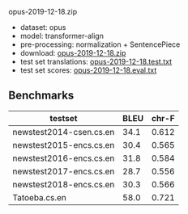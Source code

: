 opus-2019-12-18.zip

* dataset: opus
* model: transformer-align
* pre-processing: normalization + SentencePiece
* download: [opus-2019-12-18.zip](https://object.pouta.csc.fi/OPUS-MT-models/cs-en/opus-2019-12-18.zip)
* test set translations: [opus-2019-12-18.test.txt](https://object.pouta.csc.fi/OPUS-MT-models/cs-en/opus-2019-12-18.test.txt)
* test set scores: [opus-2019-12-18.eval.txt](https://object.pouta.csc.fi/OPUS-MT-models/cs-en/opus-2019-12-18.eval.txt)

## Benchmarks

| testset               | BLEU  | chr-F |
|-----------------------|-------|-------|
| newstest2014-csen.cs.en 	| 34.1 	| 0.612 |
| newstest2015-encs.cs.en 	| 30.4 	| 0.565 |
| newstest2016-encs.cs.en 	| 31.8 	| 0.584 |
| newstest2017-encs.cs.en 	| 28.7 	| 0.556 |
| newstest2018-encs.cs.en 	| 30.3 	| 0.566 |
| Tatoeba.cs.en 	| 58.0 	| 0.721 |

